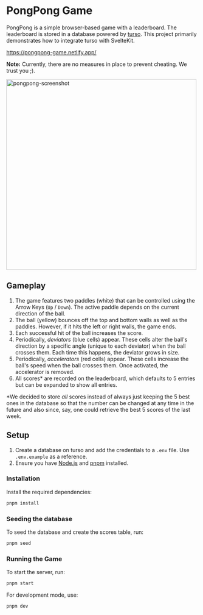 # PongPong Game

PongPong is a simple browser-based game with a leaderboard. The leaderboard is stored in a database powered by [turso](https://turso.tech/). This project primarily demonstrates how to integrate turso with SvelteKit.

<https://pongpong-game.netlify.app/>

**Note:** Currently, there are no measures in place to prevent cheating. We trust you ;).

<img width="500" alt="pongpong-screenshot" src="https://github.com/user-attachments/assets/0026e872-8a80-4dc9-9013-eecb0e53286d" />

## Gameplay

1. The game features two paddles (white) that can be controlled using the Arrow Keys (`Up` / `Down`). The active paddle depends on the current direction of the ball.
2. The ball (yellow) bounces off the top and bottom walls as well as the paddles. However, if it hits the left or right walls, the game ends.
3. Each successful hit of the ball increases the score.
4. Periodically, _deviators_ (blue cells) appear. These cells alter the ball's direction by a specific angle (unique to each deviator) when the ball crosses them. Each time this happens, the deviator grows in size.
5. Periodically, _accelerators_ (red cells) appear. These cells increase the ball's speed when the ball crosses them. Once activated, the accelerator is removed.
6. All scores\* are recorded on the leaderboard, which defaults to 5 entries but can be expanded to show all entries.

\*We decided to store _all_ scores instead of always just keeping the 5 best ones in the database so that the number can be changed at any time in the future and also since, say, one could retrieve the best 5 scores of the last week.

## Setup

1. Create a database on turso and add the credentials to a `.env` file. Use `.env.example` as a reference.
2. Ensure you have [Node.js](https://nodejs.org) and [pnpm](https://pnpm.io/) installed.

### Installation

Install the required dependencies:

```bash
pnpm install
```

### Seeding the database

To seed the database and create the scores table, run:

```bash
pnpm seed
```

### Running the Game

To start the server, run:

```bash
pnpm start
```

For development mode, use:

```bash
pnpm dev
```

